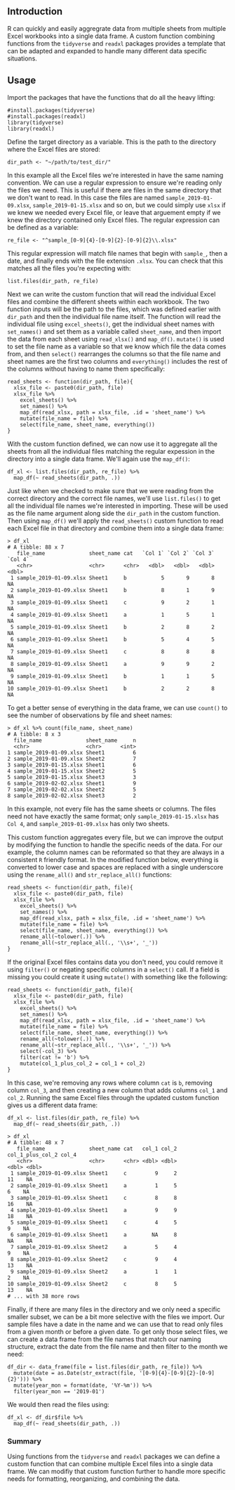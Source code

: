 ## Introduction

R can quickly and easily aggregrate data from multiple sheets from multiple Excel workbooks into a single data frame. A custom function combining functions from the `tidyverse` and `readxl` packages provides a template that can be adapted and expanded to handle many different data specific situations. 


## Usage

Import the packages that have the functions that do all the heavy lifting:

```
#install.packages(tidyverse)
#install.packages(readxl)
library(tidyverse)
library(readxl)
```

Define the target directory as a variable. This is the path to the directory where the Excel files are stored:

`dir_path <- "~/path/to/test_dir/"`  


In this example all the Excel files we're interested in have the same naming convention. We can use a regular expression to ensure we're reading only the files we need. This is useful if there are files in the same directory that we don't want to read. In this case the files are named `sample_2019-01-09.xlsx`, `sample_2019-01-15.xlsx` and so on, but we could simply use `xlsx` if we knew we needed every Excel file, or leave that arguement empty if we knew the directory contained only Excel files. The regular expression can be defined as a variable:

`re_file <- "^sample_[0-9]{4}-[0-9]{2}-[0-9]{2}\\.xlsx" `    

This regular expression will match file names that begin with `sample_`, then a date, and finally ends with the file extension `.xlsx`. You can check that this matches all the files you're expecting with:

`list.files(dir_path, re_file)`

Next we can write the custom function that will read the individual Excel files and combine the different sheets within each workbook. The two function inputs will be the path to the files, which was defined earlier with `dir_path` and then the individual file name itself. The function will read the individual file using `excel_sheets()`, get the individual sheet names with `set_names()` and set them as a variable called `sheet_name`, and then import the data from each sheet using `read_xlsx()` and `map_df()`. `mutate()` is used to set the file name as a variable so that we know which file the data comes from, and then `select()` rearranges the columns so that the file name and sheet names are the first two columns and `everything()` includes the rest of the columns without having to name them specifically: 

```
read_sheets <- function(dir_path, file){
  xlsx_file <- paste0(dir_path, file)
  xlsx_file %>%
    excel_sheets() %>%
    set_names() %>%
    map_df(read_xlsx, path = xlsx_file, .id = 'sheet_name') %>% 
    mutate(file_name = file) %>% 
    select(file_name, sheet_name, everything())
}
```

With the custom function defined, we can now use it to aggregate all the sheets from all the individual files matching the regular expession in the directory into a single data frame. We'll again use the `map_df()`:

```
df_xl <- list.files(dir_path, re_file) %>% 
  map_df(~ read_sheets(dir_path, .))
```

Just like when we checked to make sure that we were reading from the correct directory and the correct file names, we'll use `list.files()` to get all the individual file names we're interested in importing. These will be used as the file name argument along side the `dir_path` in the custom function. Then using `map_df()` we'll apply the `read_sheets()` custom function to read each Excel file in that directory and combine them into a single data frame:  


``` 
> df_xl
# A tibble: 88 x 7
   file_name              sheet_name cat   `Col 1` `Col 2` `Col 3` `Col 4`
   <chr>                  <chr>      <chr>   <dbl>   <dbl>   <dbl>   <dbl>
 1 sample_2019-01-09.xlsx Sheet1     b           5       9       8      NA
 2 sample_2019-01-09.xlsx Sheet1     b           8       1       9      NA
 3 sample_2019-01-09.xlsx Sheet1     c           9       2       1      NA
 4 sample_2019-01-09.xlsx Sheet1     a           1       5       1      NA
 5 sample_2019-01-09.xlsx Sheet1     b           2       8       2      NA
 6 sample_2019-01-09.xlsx Sheet1     b           5       4       5      NA
 7 sample_2019-01-09.xlsx Sheet1     c           8       8       8      NA
 8 sample_2019-01-09.xlsx Sheet1     a           9       9       2      NA
 9 sample_2019-01-09.xlsx Sheet1     b           1       1       5      NA
10 sample_2019-01-09.xlsx Sheet1     b           2       2       8      NA
```

To get a better sense of everything in the data frame, we can use `count()` to see the number of observations by file and sheet names:

```
> df_xl %>% count(file_name, sheet_name)
# A tibble: 8 x 3
  file_name              sheet_name     n
  <chr>                  <chr>      <int>
1 sample_2019-01-09.xlsx Sheet1         6
2 sample_2019-01-09.xlsx Sheet2         7
3 sample_2019-01-15.xlsx Sheet1         6
4 sample_2019-01-15.xlsx Sheet2         5
5 sample_2019-01-15.xlsx Sheet3         3
6 sample_2019-02-02.xlsx Sheet1         9
7 sample_2019-02-02.xlsx Sheet2         5
8 sample_2019-02-02.xlsx Sheet3         2
```

In this example, not every file has the same sheets or columns. The files need not have exactly the same format; only `sample_2019-01-15.xlsx` has `Col 4`, and `sample_2019-01-09.xlsx` has only two sheets. 

This custom function aggregates every file, but we can improve the output by modifying the function to handle the specific needs of the data. For our example, the column names can be reformated so that they are always in a consistent `R` friendly format. In the modified function below, everything is converted to lower case and spaces are replaced with a single underscore using the `rename_all()` and `str_replace_all()` functions:

```
read_sheets <- function(dir_path, file){
  xlsx_file <- paste0(dir_path, file)
  xlsx_file %>%
    excel_sheets() %>%
    set_names() %>%
    map_df(read_xlsx, path = xlsx_file, .id = 'sheet_name') %>% 
    mutate(file_name = file) %>% 
    select(file_name, sheet_name, everything()) %>% 
    rename_all(~tolower(.)) %>% 
    rename_all(~str_replace_all(., '\\s+', '_'))
}
```

If the original Excel files contains data you don't need, you could remove it using `filter()` or negating specific columns in a `select()` call. If a field is missing you could create it using `mutate()` with something like the following:

```
read_sheets <- function(dir_path, file){
  xlsx_file <- paste0(dir_path, file)
  xlsx_file %>%
    excel_sheets() %>%
    set_names() %>%
    map_df(read_xlsx, path = xlsx_file, .id = 'sheet_name') %>% 
    mutate(file_name = file) %>% 
    select(file_name, sheet_name, everything()) %>% 
    rename_all(~tolower(.)) %>% 
    rename_all(~str_replace_all(., '\\s+', '_')) %>%
    select(-col_3) %>% 
    filter(cat != 'b') %>% 
    mutate(col_1_plus_col_2 = col_1 + col_2)
}
```

In this case, we're removing any rows where column `cat` is `b`, removing column `col_3`, and then creating a new column that adds columns `col_1` and `col_2`. Running the same Excel files through the updated custom function gives us a different data frame:

```
df_xl <- list.files(dir_path, re_file) %>% 
  map_df(~ read_sheets(dir_path, .))
  
> df_xl
# A tibble: 48 x 7
   file_name              sheet_name cat   col_1 col_2 col_1_plus_col_2 col_4
   <chr>                  <chr>      <chr> <dbl> <dbl>            <dbl> <dbl>
 1 sample_2019-01-09.xlsx Sheet1     c         9     2               11    NA
 2 sample_2019-01-09.xlsx Sheet1     a         1     5                6    NA
 3 sample_2019-01-09.xlsx Sheet1     c         8     8               16    NA
 4 sample_2019-01-09.xlsx Sheet1     a         9     9               18    NA
 5 sample_2019-01-09.xlsx Sheet1     c         4     5                9    NA
 6 sample_2019-01-09.xlsx Sheet1     a        NA     8               NA    NA
 7 sample_2019-01-09.xlsx Sheet2     a         5     4                9    NA
 8 sample_2019-01-09.xlsx Sheet2     c         9     4               13    NA
 9 sample_2019-01-09.xlsx Sheet2     a         1     1                2    NA
10 sample_2019-01-09.xlsx Sheet2     c         8     5               13    NA
# ... with 38 more rows
```

Finally, if there are many files in the directory and we only need a specific smaller subset, we can be a bit more selective with the files we import. Our sample files have a date in the name and we can use that to read only files from a given month or before a given date. To get only those select files, we can create a data frame from the file names that match our naming structure, extract the date from the file name and then filter to the month we need:

```
df_dir <- data_frame(file = list.files(dir_path, re_file)) %>% 
  mutate(date = as.Date(str_extract(file, '[0-9]{4}-[0-9]{2}-[0-9]{2}'))) %>% 
  mutate(year_mon = format(date, '%Y-%m')) %>% 
  filter(year_mon == '2019-01') 
```  

We would then read the files using:

```
df_xl <- df_dir$file %>% 
  map_df(~ read_sheets(dir_path, .))
```
  



### Summary

Using functions from the `tidyverse` and `readxl` packages we can define a custom function that can combine multiple Excel files into a single data frame. We can modifiy that custom function further to handle more specific needs for formatting, reorganizing, and combining the data. 
